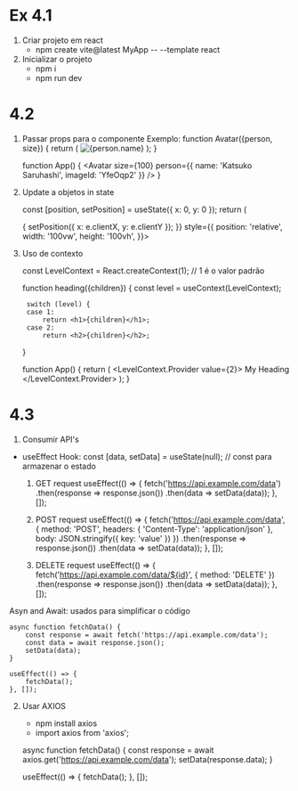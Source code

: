 # Ex 4.1

1. Criar projeto em react
    - npm create vite@latest MyApp -- --template react
2. Inicializar o projeto
    - npm i
    - npm run dev

# 4.2

1. Passar props para o componente
    Exemplo:
    function Avatar({person, size}) {
        return (
            <img
            className="avatar"
            src={getImageUrl(person)}
            alt={person.name}
            width={size}
            height={size}
            />
        );
    }

    function App() {
        <Avatar
            size={100}
            person={{ 
            name: 'Katsuko Saruhashi',
            imageId: 'YfeOqp2'
            }}
        />
    }

2. Update a objetos in state

    const [position, setPosition] = useState({
      x: 0,
      y: 0
    });
    return (
      <div
        onPointerMove={e => {
          setPosition({
            x: e.clientX,
            y: e.clientY
            });
        }}
        style={{
          position: 'relative',
          width: '100vw',
          height: '100vh',
        }}>
        <div style={{
          position: 'absolute',
          backgroundColor: 'red',
          borderRadius: '50%',
          transform: `translate(${position.x}px, ${position.y}px)`,
          left: -10,
          top: -10,
          width: 20,
          height: 20,
        }} />

        
      </div>

3. Uso de contexto

    const LevelContext = React.createContext(1); // 1 é o valor padrão

    function heading({children}) {
        const level = useContext(LevelContext);

        switch (level) {
        case 1:
            return <h1>{children}</h1>;
        case 2:
            return <h2>{children}</h2>;
    }

    function App() {
        return (
            <LevelContext.Provider value={2}>
                <Heading>My Heading</Heading>
            </LevelContext.Provider>
        );
    }

# 4.3
1. Consumir API's
- useEffect Hook:
    const [data, setData] = useState(null); // const para armazenar o estado

    1. GET request
    useEffect(() => {
        fetch('https://api.example.com/data')
        .then(response => response.json())
        .then(data => setData(data));
    }, []);

    2. POST request
    useEffect(() => {
        fetch('https://api.example.com/data', {
            method: 'POST',
            headers: {
                'Content-Type': 'application/json'
            },
            body: JSON.stringify({ key: 'value' })
        })
        .then(response => response.json())
        .then(data => setData(data));
    }, []);

    3. DELETE request
    useEffect(() => {
        fetch('https://api.example.com/data/${id}', {
            method: 'DELETE'
        })
        .then(response => response.json())
        .then(data => setData(data));
    }, []);

Asyn and Await: usados para simplificar o código

    async function fetchData() {
        const response = await fetch('https://api.example.com/data');
        const data = await response.json();
        setData(data);
    }

    useEffect(() => {
        fetchData();
    }, []);

2. Usar AXIOS
    - npm install axios
    - import axios from 'axios';

    async function fetchData() {
        const response = await axios.get('https://api.example.com/data');
        setData(response.data);
    }

    useEffect(() => {
        fetchData();
    }, []);


